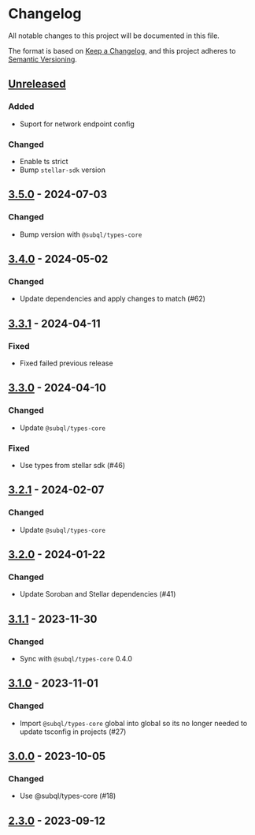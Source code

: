 # Changelog
All notable changes to this project will be documented in this file.

The format is based on [Keep a Changelog](https://keepachangelog.com/en/1.0.0/),
and this project adheres to [Semantic Versioning](https://semver.org/spec/v2.0.0.html).

## [Unreleased]

### Added
- Suport for network endpoint config
### Changed
- Enable ts strict
- Bump `stellar-sdk` version

## [3.5.0] - 2024-07-03
### Changed
- Bump version with `@subql/types-core`

## [3.4.0] - 2024-05-02
### Changed
- Update dependencies and apply changes to match (#62)

## [3.3.1] - 2024-04-11
### Fixed
- Fixed failed previous release

## [3.3.0] - 2024-04-10
### Changed
- Update `@subql/types-core`

### Fixed
- Use types from stellar sdk (#46)

## [3.2.1] - 2024-02-07
### Changed
- Update `@subql/types-core`

## [3.2.0] - 2024-01-22
### Changed
- Update Soroban and Stellar dependencies (#41)

## [3.1.1] - 2023-11-30
### Changed
- Sync with `@subql/types-core` 0.4.0

## [3.1.0] - 2023-11-01
### Changed
- Import `@subql/types-core` global into global so its no longer needed to update tsconfig in projects (#27)

## [3.0.0] - 2023-10-05
### Changed
- Use @subql/types-core (#18)

## [2.3.0] - 2023-09-12
[Unreleased]: https://github.com/subquery/subql-stellar/compare/types-stellar/3.5.0...HEAD
[3.5.0]: https://github.com/subquery/subql-stellar/compare/types-stellar/3.4.0...types-stellar/3.5.0
[3.4.0]: https://github.com/subquery/subql-stellar/compare/types-stellar/3.3.1...types-stellar/3.4.0
[3.3.1]: https://github.com/subquery/subql-stellar/compare/types-stellar/3.3.0...types-stellar/3.3.1
[3.3.0]: https://github.com/subquery/subql-stellar/compare/types-stellar/3.2.1...types-stellar/3.3.0
[3.2.1]: https://github.com/subquery/subql-stellar/compare/types-stellar/3.2.0...types-stellar/3.2.1
[3.2.0]: https://github.com/subquery/subql-stellar/compare/types-stellar/3.1.1...types-stellar/3.2.0
[3.1.1]: https://github.com/subquery/subql-stellar/compare/types-stellar/3.1.0...types-stellar/3.1.1
[3.1.0]: https://github.com/subquery/subql-stellar/compare/types-stellar/3.0.0...types-stellar/3.1.0
[3.0.0]: https://github.com/subquery/subql-stellar/compare/types-stellar/2.3.0...types-stellar/3.0.0
[2.3.0]: https://github.com/subquery/subql-stellar/tag/v2.3.0
